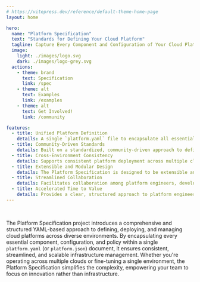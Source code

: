 ```yaml
---
# https://vitepress.dev/reference/default-theme-home-page
layout: home

hero:
  name: "Platform Specification"
  text: "Standards for Defining Your Cloud Platform"
  tagline: Capture Every Component and Configuration of Your Cloud Platform in One Unified Standard
  image:
    light: ./images/logo.svg
    dark: ./images/logo-grey.svg
  actions:
    - theme: brand
      text: Specification
      link: /spec
    - theme: alt
      text: Examples
      link: /examples
    - theme: alt
      text: Get Involved!
      link: /community

features:
  - title: Unified Platform Definition
    details: A single `platform.yaml` file to encapsulate all essential components, configurations, and policies of your cloud platform.
  - title: Community-Driven Standards
    details: Built on a standardized, community-driven approach to defining cloud platforms.
  - title: Cross-Environment Consistency
    details: Supports consistent platform deployment across multiple cloud providers and environments.
  - title: Extensible and Modular Design
    details: The Platform Specification is designed to be extensible and modular, allowing for easy integration of new components and configurations.
  - title: Streamlined Collaboration
    details: Facilitates collaboration among platform engineers, developers, and operations teams through a shared, transparent configuration file.
  - title: Accelerated Time to Value
    details: Provides a clear, structured approach to platform engineering, reducing the learning curve for new team members and accelerating platform deployment.
---
```


<style>
:root {
  /* --vp-home-hero-name-color: transparent;
  --vp-home-hero-name-background: -webkit-linear-gradient(120deg, #bd34fe 30%, #41d1ff); */

  --vp-home-hero-name-color: transparent;
  --vp-home-hero-name-background: -webkit-linear-gradient(120deg, #3451b2 30%, #8596d0);

  /*--vp-home-hero-image-background-image: linear-gradient(-45deg, #3451b2 50%, #3451b2 50%);*/
  --vp-home-hero-image-background-image: linear-gradient(-45deg, #99a8d8 50%, #99a8d8 50%);
  --vp-home-hero-image-filter: blur(44px);
}

@media (min-width: 640px) {
  :root {
    --vp-home-hero-image-filter: blur(56px);
  }
}

@media (min-width: 960px) {
  :root {
    --vp-home-hero-image-filter: blur(68px);
  }
}
</style>
<p>&nbsp;</p>

The Platform Specification project introduces a comprehensive and structured YAML-based approach to defining, deploying, and managing cloud platforms across diverse environments. By encapsulating every essential component, configuration, and policy within a single `platform.yaml` (or `platform.json`) document, it ensures consistent, streamlined, and scalable infrastructure management. Whether you're operating across multiple clouds or fine-tuning a single environment, the Platform Specification simplifies the complexity, empowering your team to focus on innovation rather than infrastructure.

<p>&nbsp;</p>


